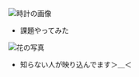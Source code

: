 ![時計の画像](http://php-fan.org/wp-content/uploads/2012/09/countupdown-300x196.jpg)  
* 課題やってみた


![花の写真](/DSC00011.JPEG)
* 知らない人が映り込んでます＞＿＜